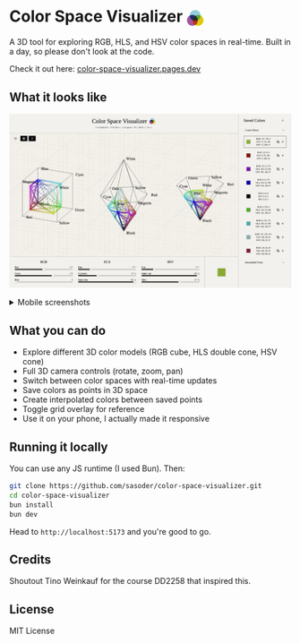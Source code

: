 # Color Space Visualizer <img src="public/favicon.png" alt="favicon" width="32" height="32" style="vertical-align: middle;">

A 3D tool for exploring RGB, HLS, and HSV color spaces in real-time. Built in a day, so please don't look at the code.

Check it out here: [color-space-visualizer.pages.dev](https://color-space-visualizer.pages.dev/)

## What it looks like

![desktop](/img/desktop.png)

<details>
<summary>Mobile screenshots</summary>

![mobile](/img/mobile1.png)
![mobile](/img/mobile2.png)

</details>

## What you can do

- Explore different 3D color models (RGB cube, HLS double cone, HSV cone)
- Full 3D camera controls (rotate, zoom, pan)
- Switch between color spaces with real-time updates
- Save colors as points in 3D space
- Create interpolated colors between saved points
- Toggle grid overlay for reference
- Use it on your phone, I actually made it responsive

## Running it locally

You can use any JS runtime (I used Bun). Then:

```bash
git clone https://github.com/sasoder/color-space-visualizer.git
cd color-space-visualizer
bun install
bun dev
```

Head to `http://localhost:5173` and you're good to go.

## Credits

Shoutout Tino Weinkauf for the course DD2258 that inspired this.

## License

MIT License
